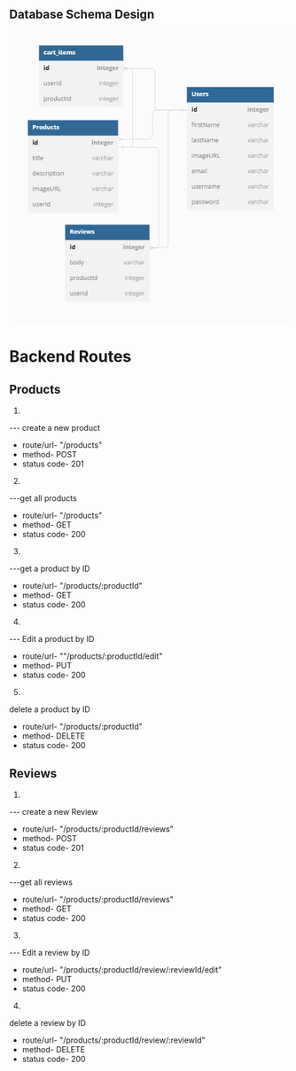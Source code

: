 ## Database Schema Design

![schema](group-etsy-schema.png)


# Backend Routes

## Products

1.
--- create a new product
* route/url- "/products"
* method- POST
* status code- 201

2.
---get all products
* route/url- "/products"
* method- GET
* status code- 200

3.
---get a product by ID
* route/url- "/products/:productId"
* method- GET
* status code- 200

4.
--- Edit a product by ID
* route/url- ""/products/:productId/edit"
* method- PUT
* status code- 200

5.
delete a product by ID
* route/url- "/products/:productId"
* method- DELETE
* status code- 200

 ## Reviews

 1.
--- create a new Review
* route/url- "/products/:productId/reviews"
* method- POST
* status code- 201

2.
---get all reviews
* route/url- "/products/:productId/reviews"
* method- GET
* status code- 200

3.
--- Edit a review by ID
* route/url- "/products/:productId/review/:reviewId/edit"
* method- PUT
* status code- 200

4.
delete a review by ID
* route/url- "/products/:productId/review/:reviewId"
* method- DELETE
* status code- 200

